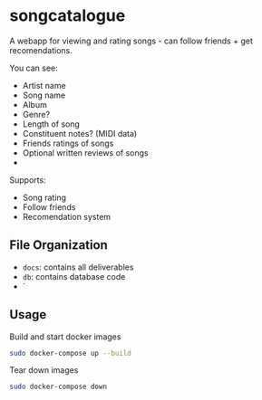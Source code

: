 # songcatalogue

A webapp for viewing and rating songs - can follow friends + get recomendations.


You can see:
 - Artist name
 - Song name
 - Album
 - Genre?
 - Length of song
 - Constituent notes? (MIDI data)
 - Friends ratings of songs
 - Optional written reviews of songs
 - 

Supports:
 -  Song rating
 -  Follow friends
 -  Recomendation system


## File Organization

 - `docs`: contains all deliverables
 - `db`: contains database code
 - `

## Usage

Build and start docker images
```sh
sudo docker-compose up --build
```

Tear down images
```sh
sudo docker-compose down
```
